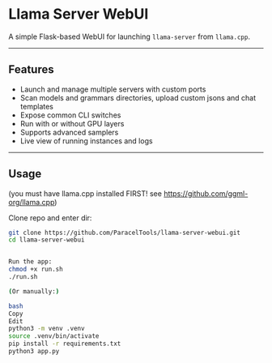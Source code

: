 # Llama Server WebUI

A simple Flask-based WebUI for launching `llama-server` from `llama.cpp`.

---

## Features

- Launch and manage multiple servers with custom ports
- Scan models and grammars directories, upload custom jsons and chat templates
- Expose common CLI switches
- Run with or without GPU layers
- Supports advanced samplers
- Live view of running instances and logs

---

## Usage
(you must have llama.cpp installed FIRST! see https://github.com/ggml-org/llama.cpp)

Clone repo and enter dir:

```bash
git clone https://github.com/ParacelTools/llama-server-webui.git
cd llama-server-webui


Run the app:
chmod +x run.sh
./run.sh

(Or manually:)

bash
Copy
Edit
python3 -m venv .venv
source .venv/bin/activate
pip install -r requirements.txt
python3 app.py
